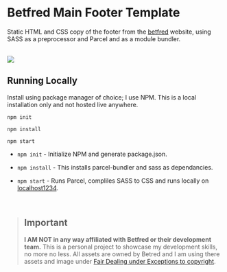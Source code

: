 # Betfred Main Footer Template

Static HTML and CSS copy of the footer from the [betfred](https://www.betfred.com/) website, using SASS as a preprocessor and Parcel and as a module bundler.

<br>

<img src="./assets/betfred-footer.gif">

<br>

## Running Locally

Install using package manager of choice; I use NPM. This is a local installation only and not hosted live anywhere.

```
npm init

npm install

npm start

```

- `npm init` - Initialize NPM and generate package.json.

- `npm install` - This installs parcel-bundler and sass as dependancies.

- `npm start` - Runs Parcel, compliles SASS to CSS and runs locally on [localhost1234](http://localhost:1234/).

<br>

> ## Important
>
> **I AM NOT in any way affiliated with Betfred or their development team.** This is a personal project to showcase my development skills, no more no less. All assets are owned by Betred and I am using there assets and image under [Fair Dealing under Exceptions to copyright](https://www.gov.uk/guidance/exceptions-to-copyright#fair-dealing).
